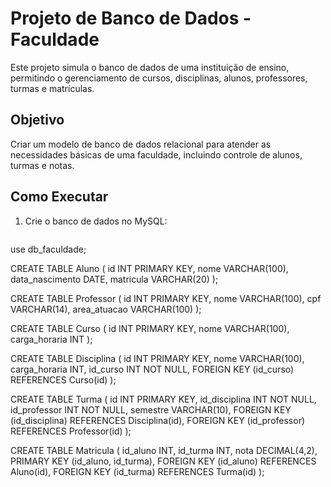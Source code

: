 # Projeto de Banco de Dados - Faculdade

Este projeto simula o banco de dados de uma instituição de ensino, permitindo o gerenciamento de cursos, disciplinas, alunos, professores, turmas e matrículas.

## Objetivo

Criar um modelo de banco de dados relacional para atender as necessidades básicas de uma faculdade, incluindo controle de alunos, turmas e notas.

## Como Executar

1. Crie o banco de dados no MySQL:
   ```sql
use db_faculdade;

CREATE TABLE Aluno (
  id INT PRIMARY KEY,
  nome VARCHAR(100),
  data_nascimento DATE,
  matricula VARCHAR(20)
);

CREATE TABLE Professor (
  id INT PRIMARY KEY,
  nome VARCHAR(100),
  cpf VARCHAR(14),
  area_atuacao VARCHAR(100)
);

CREATE TABLE Curso (
  id INT PRIMARY KEY,
  nome VARCHAR(100),
  carga_horaria INT
);

CREATE TABLE Disciplina (
  id INT PRIMARY KEY,
  nome VARCHAR(100),
  carga_horaria INT,
  id_curso INT NOT NULL,
  FOREIGN KEY (id_curso) REFERENCES Curso(id)
);

CREATE TABLE Turma (
  id INT PRIMARY KEY,
  id_disciplina INT NOT NULL,
  id_professor INT NOT NULL,
  semestre VARCHAR(10),
  FOREIGN KEY (id_disciplina) REFERENCES Disciplina(id),
  FOREIGN KEY (id_professor) REFERENCES Professor(id)
);

CREATE TABLE Matricula (
  id_aluno INT,
  id_turma INT,
  nota DECIMAL(4,2),
  PRIMARY KEY (id_aluno, id_turma),
  FOREIGN KEY (id_aluno) REFERENCES Aluno(id),
  FOREIGN KEY (id_turma) REFERENCES Turma(id)
);
